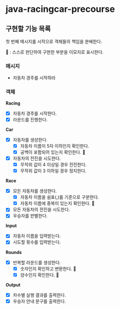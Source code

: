 # java-racingcar-precourse

## 구현할 기능 목록

첫 번째 메시지를 시작으로 객체들의 책임을 분배한다.

👀 : 스스로 판단하여 구현한 부분을 이모지로 표시한다.

### 메시지

- 자동차 경주를 시작하라

### 객체

**Racing**

- [x]  자동차 경주를 시작한다.
- [x]  라운드를 진행한다.

**Car**

- [x]  자동차를 생성한다.
    - [x]  자동차 이름이 5자 이하인지 확인한다.
    - [x]  공백이 포함되어 있는지 확인한다. 👀
- [x]  자동차의 전진을 시도한다.
    - [x]  무작위 값이 4 이상일 경우 전진한다.
    - [x]  무작위 값이 3 이하일 경우 정지한다.

**Race**

- [x]  모든 자동차를 생성한다.
    - [x]  자동차 이름을 쉼표(,)를 기준으로 구분한다.
    - [x]  자동차 이름에 중복이 있는지 확인한다. 👀
- [x]  모든 자동차의 전진을 시도한다.
- [x]  우승자를 판별한다.

**Input**

- [x]  자동차 이름을 입력받는다.
- [x]  시도할 횟수를 입력받는다.

**Rounds**

- [x]  반복할 라운드를 생성한다.
    - [x]  숫자인지 확인하고 변환한다. 👀
    - [x]  양수인지 확인한다. 👀

**Output**

- [x]  차수별 실행 결과를 출력한다.
- [x]  우승자 안내 문구를 출력한다.
